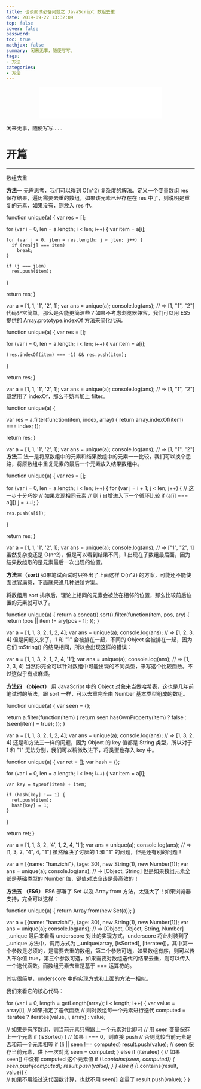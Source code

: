 ```yaml
---
title: 也谈面试必备问题之 JavaScript 数组去重
date: 2019-09-22 13:32:09
top: false
cover: false
password:
toc: true
mathjax: false
summary: 闲来无事，随便写写。
tags:
- 方法
categories:
- 方法
---
```


<div align="middle">
<iframe frameborder="no" border="0" marginwidth="0" marginheight="0" width=330 height=86 src="//music.163.com/outchain/player?type=2&id=28854182&auto=1&height=66"></iframe>
</div>

闲来无事，随便写写......

# 开篇
---
数组去重




**方法一**
无需思考，我们可以得到 O(n^2) 复杂度的解法。定义一个变量数组 res 保存结果，遍历需要去重的数组，如果该元素已经存在在 res 中了，则说明是重复的元素，如果没有，则放入 res 中。

function unique(a) {
  var res = [];

  for (var i = 0, len = a.length; i < len; i++) {
    var item = a[i];

    for (var j = 0, jLen = res.length; j < jLen; j++) {
      if (res[j] === item)
        break;
    }

    if (j === jLen)
      res.push(item);
  }

  return res;
}

var a = [1, 1, '1', '2', 1];
var ans = unique(a);
console.log(ans); // => [1, "1", "2"]
代码非常简单，那么是否能更简洁些？如果不考虑浏览器兼容，我们可以用 ES5 提供的 Array.prototype.indexOf 方法来简化代码。

function unique(a) {
  var res = [];

  for (var i = 0, len = a.length; i < len; i++) {
    var item = a[i];

    (res.indexOf(item) === -1) && res.push(item);
  }

  return res;
}

var a = [1, 1, '1', '2', 1];
var ans = unique(a);
console.log(ans); // => [1, "1", "2"]
既然用了 indexOf，那么不妨再加上 filter。

function unique(a) {

  var res = a.filter(function(item, index, array) {
    return array.indexOf(item) === index;
  });

  return res;
}


var a = [1, 1, '1', '2', 1];
var ans = unique(a);
console.log(ans); // => [1, "1", "2"]
**方法二**
法一是将原数组中的元素和结果数组中的元素一一比较，我们可以换个思路，将原数组中重复元素的最后一个元素放入结果数组中。

function unique(a) {
  var res = [];

  for (var i = 0, len = a.length; i < len; i++) {
    for (var j = i + 1; j < len; j++) {
      // 这一步十分巧妙
      // 如果发现相同元素
      // 则 i 自增进入下一个循环比较
      if (a[i] === a[j])
        j = ++i;
    }

    res.push(a[i]);
  }

  return res;
}


var a = [1, 1, '1', '2', 1];
var ans = unique(a);
console.log(ans); // => ["1", "2", 1]
虽然复杂度还是 O(n^2)，但是可以看到结果不同，1 出现在了数组最后面，因为结果数组取的是元素最后一次出现的位置。

**方法三（sort)**
如果笔试面试时只答出了上面这样 O(n^2) 的方案，可能还不能使面试官满意，下面就来说几种进阶方案。

将数组用 sort 排序后，理论上相同的元素会被放在相邻的位置，那么比较前后位置的元素就可以了。

function unique(a) {
  return a.concat().sort().filter(function(item, pos, ary) {
    return !pos || item != ary[pos - 1];
  });
}


var a = [1, 1, 3, 2, 1, 2, 4];
var ans = unique(a);
console.log(ans); // => [1, 2, 3, 4]
但是问题又来了，1 和 "1" 会被排在一起，不同的 Object 会被排在一起，因为它们 toString() 的结果相同，所以会出现这样的错误：

var a = [1, 1, 3, 2, 1, 2, 4, '1'];
var ans = unique(a);
console.log(ans); // => [1, 2, 3, 4]
当然你完全可以针对数组中可能出现的不同类型，来写这个比较函数。不过这似乎有点麻烦。

**方法四 （object）**
用 JavaScript 中的 Object 对象来当做哈希表，这也是几年前笔试时的解法，跟 sort 一样，可以去重完全由 Number 基本类型组成的数组。

function unique(a) {
  var seen = {};

  return a.filter(function(item) {
    return seen.hasOwnProperty(item) ? false : (seen[item] = true);
  });
}


var a = [1, 1, 3, 2, 1, 2, 4];
var ans = unique(a);
console.log(ans); // => [1, 3, 2, 4]
还是和方法三一样的问题，因为 Object 的 key 值都是 String 类型，所以对于 1 和 "1" 无法分别，我们可以稍微改进下，将类型也存入 key 中。

function unique(a) {
  var ret = [];
  var hash = {};

  for (var i = 0, len = a.length; i < len; i++) {
    var item = a[i];

    var key = typeof(item) + item;

    if (hash[key] !== 1) {
      ret.push(item);
      hash[key] = 1;
    }
  }

  return ret;
}


var a = [1, 1, 3, 2, '4', 1, 2, 4, '1'];
var ans = unique(a);
console.log(ans); // => [1, 3, 2, "4", 4, "1"]
虽然解决了讨厌的 1 和 "1" 的问题，但是还有别的问题！

var a = [{name: "hanzichi"}, {age: 30}, new String(1), new Number(1)];
var ans = unique(a);
console.log(ans); // => [Object, String]
但是如果数组元素全部是基础类型的 Number 值，键值对法应该是最高效的！

**方法五 （ES6）**
ES6 部署了 Set 以及 Array.from 方法，太强大了！如果浏览器支持，完全可以这样：

function unique(a) {
  return Array.from(new Set(a));
}

var a = [{name: "hanzichi"}, {age: 30}, new String(1), new Number(1)];
var ans = unique(a);
console.log(ans); // => [Object, Object, String, Number]
_.unique
最后来看看 underscore 对此的实现方式，underscore 将此封装到了 _.unique 方法中，调用方式为 _.unique(array, [isSorted], [iteratee])。其中第一个参数是必须的，是需要去重的数组，第二个参数可选，如果数组有序，则可以传入布尔值 true，第三个参数可选，如果需要对数组迭代的结果去重，则可以传入一个迭代函数。而数组元素去重是基于 === 运算符的。

其实很简单，underscore 中的实现方式和上面的方法一相似。

我们来看它的核心代码：

for (var i = 0, length = getLength(array); i < length; i++) {
  var value = array[i],
      // 如果指定了迭代函数
      // 则对数组每一个元素进行迭代
      computed = iteratee ? iteratee(value, i, array) : value;

  // 如果是有序数组，则当前元素只需跟上一个元素对比即可
  // 用 seen 变量保存上一个元素
  if (isSorted) {
    // 如果 i === 0，则直接 push
    // 否则比较当前元素是否和前一个元素相等
    if (!i || seen !== computed) result.push(value);
    // seen 保存当前元素，供下一次对比
    seen = computed;
  } else if (iteratee) {
    // 如果 seen[] 中没有 computed 这个元素值
    if (!_.contains(seen, computed)) {
      seen.push(computed);
      result.push(value);
    }
  } else if (!_.contains(result, value)) {  
    // 如果不用经过迭代函数计算，也就不用 seen[] 变量了
    result.push(value);
  }
}









